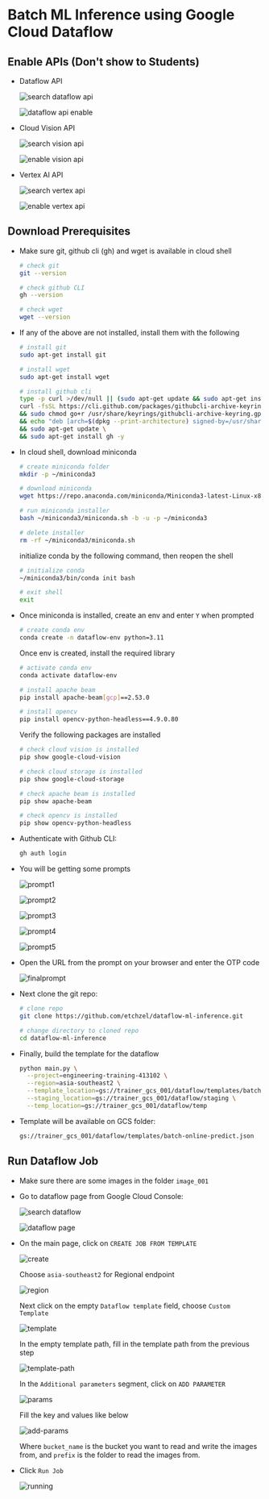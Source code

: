 # Batch ML Inference using Google Cloud Dataflow

## Enable APIs (Don't show to Students)

- Dataflow API

  ![search dataflow api](./guide_images/chrome_i9hdl3sjN9.png)

  ![dataflow api enable](./guide_images/chrome_lmjGfn0MiK.png)

- Cloud Vision API

  ![search vision api](./guide_images/chrome_UzVGnqoeSK.png)

  ![enable vision api](./guide_images/chrome_7qQ7xOOuFY.png)

- Vertex AI API

  ![search vertex api](./guide_images/chrome_ep9LsPqynA.png)

  ![enable vertex api](./guide_images/chrome_BTUXzifZQf.png)

## Download Prerequisites

- Make sure git, github cli (gh) and wget is available in cloud shell

  ```bash
  # check git
  git --version

  # check github CLI
  gh --version

  # check wget
  wget --version
  ```

- If any of the above are not installed, install them with the following

  ```bash
  # install git
  sudo apt-get install git

  # install wget
  sudo apt-get install wget

  # install github cli
  type -p curl >/dev/null || (sudo apt-get update && sudo apt-get install curl -y)
  curl -fsSL https://cli.github.com/packages/githubcli-archive-keyring.gpg | sudo dd of=/usr/share/keyrings/githubcli-archive-keyring.gpg \
  && sudo chmod go+r /usr/share/keyrings/githubcli-archive-keyring.gpg \
  && echo "deb [arch=$(dpkg --print-architecture) signed-by=/usr/share/keyrings/githubcli-archive-keyring.gpg] https://cli.github.com/packages stable main" | sudo tee /etc/apt/sources.list.d/github-cli.list > /dev/null \
  && sudo apt-get update \
  && sudo apt-get install gh -y
  ```

- In cloud shell, download miniconda

  ```bash
  # create miniconda folder
  mkdir -p ~/miniconda3

  # download miniconda
  wget https://repo.anaconda.com/miniconda/Miniconda3-latest-Linux-x86_64.sh -O ~/miniconda3/miniconda.sh

  # run miniconda installer
  bash ~/miniconda3/miniconda.sh -b -u -p ~/miniconda3

  # delete installer
  rm -rf ~/miniconda3/miniconda.sh
  ```

  initialize conda by the following command, then reopen the shell

  ```bash
  # initialize conda
  ~/miniconda3/bin/conda init bash

  # exit shell
  exit
  ```

- Once miniconda is installed, create an env and enter `Y` when prompted

  ```bash
  # create conda env
  conda create -n dataflow-env python=3.11
  ```

  Once env is created, install the required library

  ```bash
  # activate conda env
  conda activate dataflow-env

  # install apache beam
  pip install apache-beam[gcp]==2.53.0

  # install opencv
  pip install opencv-python-headless==4.9.0.80
  ```

  Verify the following packages are installed

  ```bash
  # check cloud vision is installed
  pip show google-cloud-vision

  # check cloud storage is installed
  pip show google-cloud-storage

  # check apache beam is installed
  pip show apache-beam

  # check opencv is installed
  pip show opencv-python-headless
  ```

- Authenticate with Github CLI:

  ```bash
  gh auth login
  ```

- You will be getting some prompts

  ![prompt1](./guide_images/prompt1.png)

  ![prompt2](./guide_images/prompt2.png)

  ![prompt3](./guide_images/prompt3.png)

  ![prompt4](./guide_images/prompt4.png)

  ![prompt5](./guide_images/prompt5.png)

- Open the URL from the prompt on your browser and enter the OTP code

  ![finalprompt](./guide_images/finalprompt.png)

- Next clone the git repo:

  ```bash
  # clone repo
  git clone https://github.com/etchzel/dataflow-ml-inference.git

  # change directory to cloned repo
  cd dataflow-ml-inference
  ```

- Finally, build the template for the dataflow

  ```bash
  python main.py \
    --project=engineering-training-413102 \
    --region=asia-southeast2 \
    --template_location=gs://trainer_gcs_001/dataflow/templates/batch-online-predict.json \
    --staging_location=gs://trainer_gcs_001/dataflow/staging \
    --temp_location=gs://trainer_gcs_001/dataflow/temp
  ```

- Template will be available on GCS folder:

  ```bash
  gs://trainer_gcs_001/dataflow/templates/batch-online-predict.json
  ```

## Run Dataflow Job

- Make sure there are some images in the folder `image_001`

- Go to dataflow page from Google Cloud Console:

  ![search dataflow](./guide_images/chrome_yEbQNPxXeI.png)

  ![dataflow page](./guide_images/dataflow-page.png)

- On the main page, click on `CREATE JOB FROM TEMPLATE`

  ![create](./guide_images/create-job.png)

  Choose `asia-southeast2` for Regional endpoint

  ![region](./guide_images/regional-endpoint.png)

  Next click on the empty `Dataflow template` field, choose `Custom Template`

  ![template](./guide_images/template.png)

  In the empty template path, fill in the template path from the previous step

  ![template-path](./guide_images/template-path.png)

  In the `Additional parameters` segment, click on `ADD PARAMETER`

  ![params](./guide_images/add-params.png)

  Fill the key and values like below

  ![add-params](./guide_images/param-values.png)

  Where `bucket_name` is the bucket you want to read and write the images from, and `prefix` is the folder to read the images from.

- Click `Run Job`

  ![running](./guide_images/display.png)
